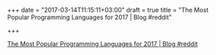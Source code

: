 +++
date = "2017-03-14T11:15:11+03:00"
draft = true
title = "The Most Popular Programming Languages for 2017 | Blog  #reddit"

+++

<p><a href="https://t.co/gR2zynSRZX">The Most Popular Programming Languages for 2017 | Blog  #reddit</a></p>
